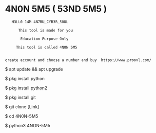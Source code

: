 # 4N0N 5M5 ( 53ND 5M5 )

       H3LL0 14M 4N7RU_CYB3R_50UL
       
          This tool is made for you
          
           Education Purpose Only
        
         This tool is called 4N0N 5M5
         
       
    create account and choose a number and buy  https://www.proovl.com/
         
             
         
  $ apt update && apt upgrade
  
  $ pkg install python
  
  $ pkg install python2
  
  $ pkg install git
  
  $ git clone [Link]
  
  $ cd 4N0N-5M5
  
  $ python3 4NON-5M5
  
  
                
                               
         
         
      
